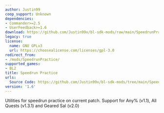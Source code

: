 ```yaml
---
author: Justin99
coop_support: Unknown
dependencies:
- Commander>=2.5
- UserFeedback>=1.6
download: https://github.com/Justin99x/bl-sdk-mods/raw/main/SpeedrunPractice/SpeedrunPractice.zip
legacy: true
license:
  name: GNU GPLv3
  url: https://choosealicense.com/licenses/gpl-3.0
redirect_from:
- /mods/SpeedrunPractice/
supported_games:
- BL2
title: Speedrun Practice
urls:
  Source Code: https://github.com/Justin99x/bl-sdk-mods/tree/main/SpeedrunPractice
version: '1.6'
---
```

Utilities for speedrun practice on current patch. Support for Any% (v1.1), All Quests (v1.3.1) and Geared Sal (v2.0)